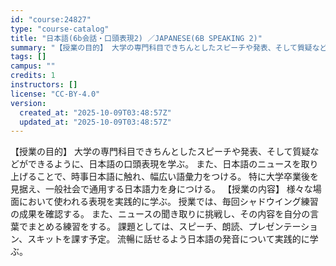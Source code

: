 ```yaml
---
id: "course:24827"
type: "course-catalog"
title: "日本語(6b会話・口頭表現2) ／JAPANESE(6B SPEAKING 2)"
summary: "【授業の目的】 大学の専門科目できちんとしたスピーチや発表、そして質疑などができるように、日本語の口頭表現を学ぶ。 また、日本語のニュースを取り上げることで、時事日本語に触れ、幅広い語彙力をつける。 特に大学卒業後を見据え、一般社会で通用す…"
tags: []
campus: ""
credits: 1
instructors: []
license: "CC-BY-4.0"
version:
  created_at: "2025-10-09T03:48:57Z"
  updated_at: "2025-10-09T03:48:57Z"
---
```

【授業の目的】 大学の専門科目できちんとしたスピーチや発表、そして質疑などができるように、日本語の口頭表現を学ぶ。 また、日本語のニュースを取り上げることで、時事日本語に触れ、幅広い語彙力をつける。 特に大学卒業後を見据え、一般社会で通用する日本語力を身につける。 【授業の内容】 様々な場面において使われる表現を実践的に学ぶ。 授業では、毎回シャドウイング練習の成果を確認する。 また、ニュースの聞き取りに挑戦し、その内容を自分の言葉でまとめる練習をする。 課題としては、スピーチ、朗読、プレゼンテーション、スキットを課す予定。 流暢に話せるよう日本語の発音について実践的に学ぶ。
